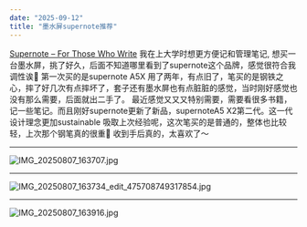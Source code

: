 ```yaml
---
date: "2025-09-12"
title: "墨水屏supernote推荐"
---
```


[Supernote – For Those Who Write](https://supernote.com/)
我在上大学时想更方便记和管理笔记, 想买一台墨水屏，挑了好久，后面不知道哪里看到了supernote这个品牌，感觉很符合我调性诶:drooling_face: 
第一次买的是supernote A5X
用了两年，有点旧了，笔买的是钢铁之心，摔了好几次有点摔坏了，套子还有墨水屏也有点脏脏的感觉，当时刚好感觉也没有那么需要，后面就出二手了。
最近感觉又又又特别需要，需要看很多书籍，记一些笔记。而且刚好supernote更新了新品，supernoteA5 X2第二代。这一代设计理念更加sustainable
吸取上次经验呢，这次笔买的是普通的，整体也比较轻，上次那个钢笔真的很重:smiling_face_with_tear: 
收到手后真的，太喜欢了～

---

![IMG_20250807_163707.jpg](https://supernotes-resources.s3.amazonaws.com/image-uploads/5726bd8d-c67d-4d3e-86c9-4db22c1ef0f3--IMG_20250807_163707.jpg)

---

![IMG_20250807_163734_edit_475708749317854.jpg](https://supernotes-resources.s3.amazonaws.com/image-uploads/82c0780b-6812-408f-afc7-bc065036239e--IMG_20250807_163734_edit_475708749317854.jpg)

---

![IMG_20250807_163916.jpg](https://supernotes-resources.s3.amazonaws.com/image-uploads/b6248e91-d6d8-4865-8034-59d50207966b--IMG_20250807_163916.jpg)